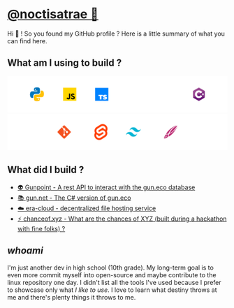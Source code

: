 # [@noctisatrae 👺](https://twitter.com/@noctisatrae)
Hi 👋 ! So you found my GitHub profile ? Here is a little summary of what you can find here.

## What am I using to build ?
![Tools](./Languages.svg)
![Tools 2](./Tools.svg)

## What did I build ?
- [👽 Gunpoint - A rest API to interact with the gun.eco database](https://github.com/noctisatrae/gunpoint)
- [📚 gun.net - The C# version of gun.eco](https://github.com/noctisatrae/gun.net)
- [☁️ era-cloud - decentralized file hosting service](https://github.com/noctisatrae/era-cloud)
- [⚡ chanceof.xyz - What are the chances of XYZ (built during a hackathon with fine folks) ?](https://chanceof.xyz)

## *whoami*
I'm just another dev in high school (10th grade). My long-term goal is to even more commit myself into open-source and maybe contribute to the linux repository one day. I didn't list all the tools I've used because I prefer to showcase only what *I like to use*. I love to learn what destiny throws at me and there's plenty things it throws to me.
